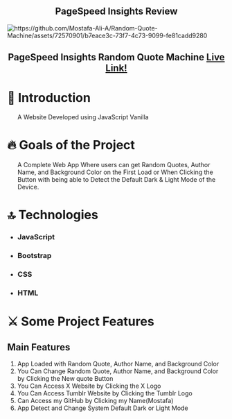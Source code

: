 <h2 align='center'>PageSpeed Insights Review</h2>
<img alt='https://github.com/Mostafa-Ali-A/Random-Quote-Machine/assets/72570901/b7eace3c-73f7-4c73-9099-fe81cadd9280'></img>
<h2>
  <p align='center'>PageSpeed Insights Random Quote Machine 
<a href='https://pagespeed.web.dev/analysis/https-mostafa-ali-a-github-io-Test/sr0exccmiv?form_factor=mobile'>Live Link!</a>
    </p>
</h2>
<h1>
📝 Introduction
  </h1>
  <ul>
  <p>A Website Developed using JavaScript Vanilla</p>
    </ul>
  <h1>
🔥 Goals of the Project
  </h1>
  <ul>
  <p>
   A Complete Web App Where users can get Random Quotes, Author Name, and Background Color on the First Load or When Clicking the Button with being able to Detect the Default Dark & Light Mode of the Device.
</p>
    </ul>
  <h1>
🔝 Technologies
  </h1>
  <ul>
   <li>
  <h3>JavaScript</h3>
   </li>
   <li>
  <h3>Bootstrap</h3>
   </li>
   <li>
  <h3>CSS</h3>
   </li>
   <li>
  <h3>HTML</h3>
   </li>
  </ul>
<h1>
 ⚔️ Some Project Features
</h1>
<h2>Main Features</h2>
<ol>
 <li>App Loaded with Random Quote, Author Name, and Background Color</li>
 <li>You Can Change Random Quote, Author Name, and Background Color by Clicking the New quote Button</li>
 <li>You Can Access X Website by Clicking the X Logo</li>
 <li>You Can Access Tumblr Website by Clicking the Tumblr Logo</li>
 <li>Can Access my GitHub by Clicking my Name(Mostafa)</li>
 <li>App Detect and Change System Default Dark or Light Mode</li>
</ol>
